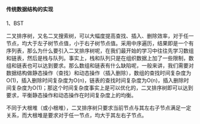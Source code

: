 #### 传统数据结构的实现

1、BST

二叉排序树，又名二叉搜索树，可以大幅度提高查找、插入、删除效率，对于任一节点，均大于左子树节点值，小于右子树节点值。采用中序遍历，结果即是一个有序列表，那么为什么要引入二叉排序树呢，在我们最开始的学习中往往先学习数组和链表，然后是栈与队列。事实上，栈和队列只是在组织数据上加了一些限制，数组和链表也可以达到要求。那么数组和链表有什么缺陷呢，一般来讲，我们需要对数据结构做静态操作（查找）和动态操作（插入删除），数组的查找时间复杂度为O(1)，插入删除时间复杂度为O(n)，链表的查找时间复杂度为O(n)，插入删除时间复杂度为O(1)；那这个时间复杂度事实上是可以优化的，二叉排序树即可以达到要求，平衡静态操作和动态操作在时间复杂度上的均衡。

不同于大根堆（或小根堆），二叉排序树只要求当前节点与其左右子节点满足一定关系，而大根堆是要求对于任一节点，均大于其左右子节点。